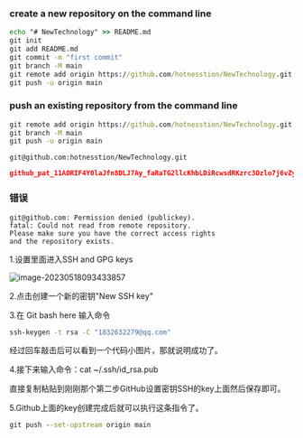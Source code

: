 ### create a new repository on the command line

```cmd
echo "# NewTechnology" >> README.md
git init
git add README.md
git commit -m "first commit"
git branch -M main
git remote add origin https://github.com/hotnesstion/NewTechnology.git
git push -u origin main
```



### push an existing repository from the command line

```cmd
git remote add origin https://github.com/hotnesstion/NewTechnology.git
git branch -M main
git push -u origin main
```

```link
git@github.com:hotnesstion/NewTechnology.git
```



```json
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
```

### 错误

```text
git@github.com: Permission denied (publickey).
fatal: Could not read from remote repository.
Please make sure you have the correct access rights
and the repository exists.
```

1.设置里面进入SSH and GPG keys

![image-20230518093433857](img\image-20230518093433857.png)

2.点击创建一个新的密钥"New SSH key"

3.在 Git bash here 输入命令

```cmd
ssh-keygen -t rsa -C "1832632279@qq.com"
```

经过回车敲击后可以看到一个代码小图片，那就说明成功了。

4.接下来输入命令：cat ~/.ssh/id_rsa.pub

直接复制粘贴到刚刚那个第二步GitHub设置密钥SSH的key上面然后保存即可。

5.Github上面的key创建完成后就可以执行这条指令了。

```cmd
git push --set-upstream origin main
```

